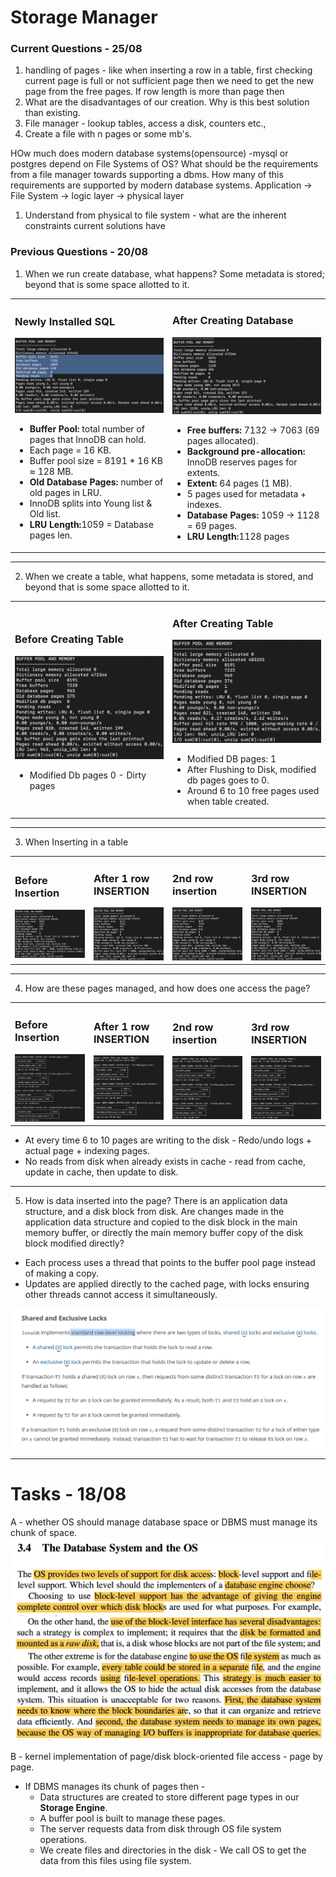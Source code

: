 # Storage Manager 

### Current Questions - 25/08
1. handling of pages -  like when inserting a row in a table, first checking current page is full or not sufficient page then we need to get the new page from the free pages. If row length is more than page then 
2. What are the disadvantages of our creation. Why is this best solution than existing.
3. File manager - lookup tables, access a disk, counters etc.,
4. Create a file with n pages or some mb's. 

HOw much does modern database systems(opensource) -mysql or postgres depend on File Systems of OS?
What should be the requirements from a file manager towards supporting a dbms.
How many of this requirements are supported by modern database systems.
Application -> File System -> logic layer -> physical layer

1. Understand from physical to file system - what are the inherent constraints current solutions have



### Previous Questions - 20/08
1. When we run create database, what happens? Some metadata is stored; beyond that is some space allotted to it.

<table>
  <tr>
    <td width="50%">
      <h3>Newly Installed SQL</h3>
      <img src="assets/NewSQL.png" width="100%"/>
      <ul>
        <li><b>Buffer Pool:</b> total number of pages that InnoDB can hold.</li>
        <li>Each page = 16 KB.</li>
        <li>Buffer pool size = 8191 * 16 KB ≈ 128 MB.</li>
        <li><b>Old Database Pages:</b> number of old pages in LRU.</li>
        <li>InnoDB splits into Young list & Old list.</li>
        <li><b>LRU Length:</b>1059 = Database pages len.</li>
      </ul>
    </td>
    <td width="50%">
      <h3>After Creating Database</h3>
      <img src="assets/AfterDBCreation.png" width="100%"/>
      <ul>
        <li><b>Free buffers:</b> 7132 → 7063 (69 pages allocated).</li>
        <li><b>Background pre-allocation:</b> InnoDB reserves pages for extents.</li>
        <li><b>Extent:</b> 64 pages (1 MB).</li>
        <li>5 pages used for metadata + indexes.</li>
        <li><b>Database Pages: </b> 1059 -> 1128 = 69 pages.</li>
        <li><b>LRU Length:</b>1128 pages</li>
      </ul>
    </td>
  </tr>
</table>

___

2. When we create a table, what happens, some metadata is stored, and beyond that is some space allotted to it.

<table>
  <tr>
    <td width="50%">
      <h3>Before Creating Table</h3>
      <img src="assets/BeforeTableCreation.png" width="100%"/>
      <ul>
        <li>Modified Db pages 0 - Dirty pages</li>
      </ul>
    </td>
    <td width="50%">
      <h3>After Creating Table</h3>
      <img src="assets/AfterTableCreation.png" width="100%"/>
      <ul>
        <li>Modified DB pages: 1</li>
        <li>After Flushing to Disk, modified db pages goes to 0.</li>
        <li>Around 6 to 10 free pages used when table created.</li>
      </ul>
    </td>
  </tr>
</table>

_____ 

3. When Inserting in a table

<table>
  <tr>
    <td width="25%">
      <h3>Before Insertion</h3>
      <img src="assets/AfterTableCreation.png" width="100%"/>
    </td>
    <td width="25%">
      <h3>After 1 row INSERTION</h3>
      <img src="assets/OneRowInsertion.png" width="100%"/>
    </td>
    <td width="25%">
      <h3>2nd row insertion</h3>
      <img src="assets/TwoRowInsertion.png" width="100%"/>
    </td>
    <td width="25%">
      <h3>3rd row INSERTION</h3>
      <img src="assets/ThirdRowInsertion.png" width="100%"/>
    </td>
  </tr>
</table>

_____ 

4. How are these pages managed, and how does one access the page?

<table>
  <tr>
    <td width="25%">
      <h3>Before Insertion</h3>
      <img src="assets/BeforeReadWrite.png" width="100%"/>
    </td>
    <td width="25%">
      <h3>After 1 row INSERTION</h3>
      <img src="assets/OneWrite.png" width="100%"/>
    </td>
    <td width="25%">
      <h3>2nd row insertion</h3>
      <img src="assets/TwoWrite.png" width="100%"/>
    </td>
    <td width="25%">
      <h3>3rd row INSERTION</h3>
      <img src="assets/ThreeWrite.png" width="100%"/>
    </td>
  </tr>
</table>

* At every time 6 to 10 pages are writing to the disk - Redo/undo logs + actual page + indexing pages.  
* No reads from disk when already exists in cache - read from cache, update in cache, then update to disk.

---

5. How is data inserted into the page? There is an application data structure, and a disk block from disk. Are changes made in the application data structure and copied to the disk block in the main memory buffer, or directly the main memory buffer copy of the disk block modified directly?

* Each process uses a thread that points to the buffer pool page instead of making a copy.  
* Updates are applied directly to the cached page, with locks ensuring other threads cannot access it simultaneously.  

![Locks](assets/Locks.png)

--- 



# Tasks - 18/08
A - whether OS should manage database space or DBMS must manage its chunk of space.  
![Database and OS](assets/Database_OS.png)  
![Disadvantages of Block Level](assets/Disadvantages_BlockLevel.png)  
![OS File System](assets/FileSystem_OS.png)  

B - kernel implementation of page/disk block-oriented file access - page by page.  
* If DBMS manages its chunk of pages then -  
    - Data structures are created to store different page types in our **Storage Engine**.  
    - A buffer pool is built to manage these pages.  
    - The server requests data from disk through OS file system operations.  
    - We create files and directories in the disk - We call OS to get the data from this files using file system.  
